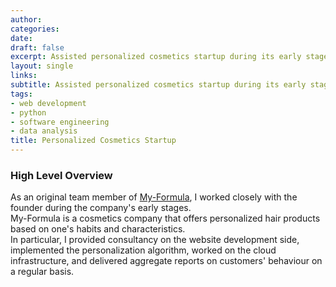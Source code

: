 ```yaml
---
author: 
categories:
date: 
draft: false
excerpt: Assisted personalized cosmetics startup during its early stage
layout: single
links:
subtitle: Assisted personalized cosmetics startup during its early stage
tags:
- web development
- python
- software engineering
- data analysis
title: Personalized Cosmetics Startup
---
```


### High Level Overview

As an original team member of [My-Formula](https://my-formula.it), I worked closely with the founder during the company's early stages.  
My-Formula is a cosmetics company that offers personalized hair products based on one's habits and characteristics.  
In particular, I provided consultancy on the website development side, implemented the personalization algorithm, worked on the cloud infrastructure, and delivered aggregate reports on customers' behaviour on a regular basis.

